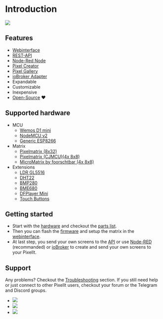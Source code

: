 # Introduction

![](/pixelit_pic.jpeg)

## Features

- [Webinterface](webinterface.html)
- [REST-API](api.html)
- [Node-Red Node](nodered.html#node-red)
- [Pixel Creator](tools.html#pixel-creator)
- [Pixel Gallery](tools.html#pixel-gallery)
- [ioBroker Adapter](iobroker.html)
- Expandable
- Customizable
- Inexpensive
- [Open-Source](https://github.com/pixelit-project) :heart:

## Supported hardware

- MCU
  - [Wemos D1 mini](hardware.html#minimal-setup-basis)
  - [NodeMCU v2](hardware.html#minimal-setup-basis)
  - [Generic ESP8266](hardware.html#minimal-setup-basis)
- Matrix
  - [Pixelmatrix (8x32)](hardware.html#minimal-setup-basis)
  - [Pixelmatrix (CJMCU)(4x 8x8)](hardware.html#minimal-setup-basis)
  - [MicroMatrix by foorschtbar (4x 8x8)](hardware.html#minimal-setup-basis)
- Extensions
  - [LDR GL5516](hardware.html#ldr-gl5516-sensor-upgrade-brightness-lux)
  - [DHT22](hardware.html#dht22-sensor-upgrade-temperature-humidity)
  - [BMP280](hardware.html#bme280-sensor-upgrade-temperature-humidity-pressure)
  - [BME680](hardware.html#bme680-sensor-upgrade-temperature-humidity-pressure-gas)
  - [DFPlayer Mini](hardware.html#dfplayer-mini-upgrade-mp3-player)
  - [Touch Buttons](hardware.html#touch-buttons-upgrade-touch-sensor)

## Getting started

- Start with the [hardware](hardware.html) and checkout the [parts list](hardware.html#parts-list).
- Then you can flash the [firmware](firmware.html) and setup the matrix in the [webinterface](webinterface.html).
- At last step, you send your own screens to the [API](api.html) or use [Node-RED](nodered.html) (recommanded) or [ioBroker](iobroker.html) to create and send your own screens to your PixelIt.

## Support

Any problems? Checkout the [Troubleshooting](troubleshooting.html) section. If you still need help or just connect to other PixelIt users, checkout your forum or the Telegram and Discord groups.

- [![](https://img.shields.io/github/discussions/pixelit-project/PixelIt?&logo=github&label=GitHub%20Discussions&style=for-the-badge)](https://github.com/pixelit-project/PixelIt/discussions)
- [![](https://img.shields.io/endpoint?label=Telegram&style=for-the-badge&url=https%3A%2F%2Frunkit.io%2Fdamiankrawczyk%2Ftelegram-badge%2Fbranches%2Fmaster%3Furl%3Dhttps%3A%2F%2Ft.me%2Fpixelitdisplay)](https://t.me/pixelitdisplay)
- [![](https://img.shields.io/discord/1145731525996970025?logo=discord&label=Discrod&style=for-the-badge)](https://discord.gg/WaNwCyge)
